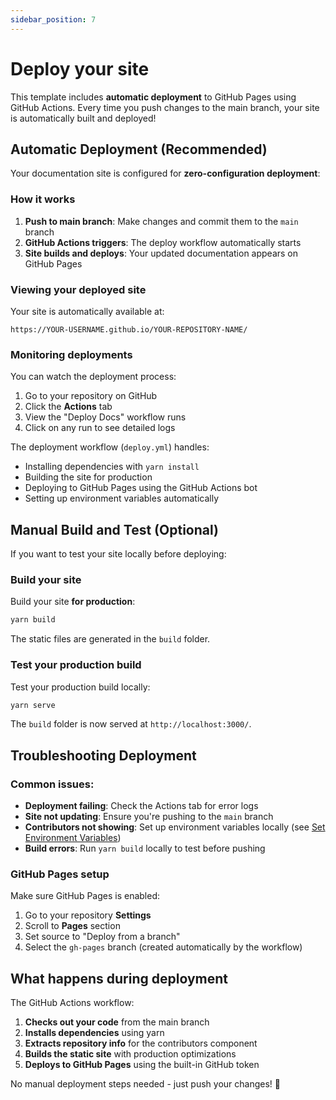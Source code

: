 ```yaml
---
sidebar_position: 7
---
```


# Deploy your site

This template includes **automatic deployment** to GitHub Pages using GitHub Actions. Every time you push changes to the main branch, your site is automatically built and deployed!

## Automatic Deployment (Recommended)

Your documentation site is configured for **zero-configuration deployment**:

### How it works

1. **Push to main branch**: Make changes and commit them to the `main` branch
2. **GitHub Actions triggers**: The deploy workflow automatically starts
3. **Site builds and deploys**: Your updated documentation appears on GitHub Pages

### Viewing your deployed site

Your site is automatically available at:

```
https://YOUR-USERNAME.github.io/YOUR-REPOSITORY-NAME/
```

### Monitoring deployments

You can watch the deployment process:

1. Go to your repository on GitHub
2. Click the **Actions** tab
3. View the "Deploy Docs" workflow runs
4. Click on any run to see detailed logs

The deployment workflow (`deploy.yml`) handles:

- Installing dependencies with `yarn install`
- Building the site for production
- Deploying to GitHub Pages using the GitHub Actions bot
- Setting up environment variables automatically

## Manual Build and Test (Optional)

If you want to test your site locally before deploying:

### Build your site

Build your site **for production**:

```bash
yarn build
```

The static files are generated in the `build` folder.

### Test your production build

Test your production build locally:

```bash
yarn serve
```

The `build` folder is now served at `http://localhost:3000/`.

## Troubleshooting Deployment

### Common issues:

- **Deployment failing**: Check the Actions tab for error logs
- **Site not updating**: Ensure you're pushing to the `main` branch
- **Contributors not showing**: Set up environment variables locally (see [Set Environment Variables](/tutorial/tutorial-basics/set-environment-variables))
- **Build errors**: Run `yarn build` locally to test before pushing

### GitHub Pages setup

Make sure GitHub Pages is enabled:

1. Go to your repository **Settings**
2. Scroll to **Pages** section
3. Set source to "Deploy from a branch"
4. Select the `gh-pages` branch (created automatically by the workflow)

## What happens during deployment

The GitHub Actions workflow:

1. **Checks out your code** from the main branch
2. **Installs dependencies** using yarn
3. **Extracts repository info** for the contributors component
4. **Builds the static site** with production optimizations
5. **Deploys to GitHub Pages** using the built-in GitHub token

No manual deployment steps needed - just push your changes! 🚀
